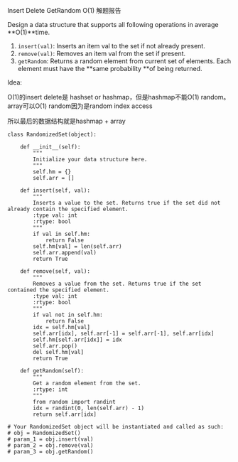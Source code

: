Insert Delete GetRandom O\(1\) 解题报告

Design a data structure that supports all following operations in average **O\(1\)**time.

1. `insert(val)`: Inserts an item val to the set if not already present.
2. `remove(val)`: Removes an item val from the set if present.
3. `getRandom`: Returns a random element from current set of elements. Each element must have the **same probability **of being returned.

Idea:

O\(1\)的insert delete是 hashset or hashmap，但是hashmap不能O\(1\) random。array可以O\(1\) random因为是random index access

所以最后的数据结构就是hashmap + array

```
class RandomizedSet(object):

    def __init__(self):
        """
        Initialize your data structure here.
        """
        self.hm = {}
        self.arr = []

    def insert(self, val):
        """
        Inserts a value to the set. Returns true if the set did not already contain the specified element.
        :type val: int
        :rtype: bool
        """
        if val in self.hm:
            return False
        self.hm[val] = len(self.arr)
        self.arr.append(val)
        return True

    def remove(self, val):
        """
        Removes a value from the set. Returns true if the set contained the specified element.
        :type val: int
        :rtype: bool
        """
        if val not in self.hm:
            return False
        idx = self.hm[val]
        self.arr[idx], self.arr[-1] = self.arr[-1], self.arr[idx]
        self.hm[self.arr[idx]] = idx
        self.arr.pop()
        del self.hm[val]
        return True

    def getRandom(self):
        """
        Get a random element from the set.
        :rtype: int
        """
        from random import randint
        idx = randint(0, len(self.arr) - 1)
        return self.arr[idx]
        
# Your RandomizedSet object will be instantiated and called as such:
# obj = RandomizedSet()
# param_1 = obj.insert(val)
# param_2 = obj.remove(val)
# param_3 = obj.getRandom()
```

  


